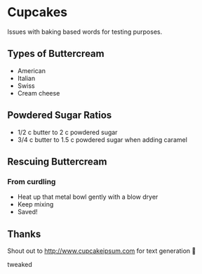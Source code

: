 # Cupcakes
Issues with baking based words for testing purposes.

## Types of Buttercream
- American
- Italian
- Swiss
- Cream cheese

## Powdered Sugar Ratios
- 1/2 c butter to 2 c powdered sugar
- 3/4 c butter to 1.5 c powdered sugar when adding caramel

## Rescuing Buttercream

### From curdling
- Heat up that metal bowl gently with a blow dryer
- Keep mixing
- Saved!

## Thanks
Shout out to http://www.cupcakeipsum.com for text generation 🧁

tweaked
